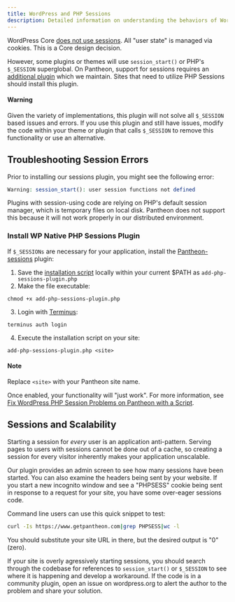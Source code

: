 ```yaml
---
title: WordPress and PHP Sessions
description: Detailed information on understanding the behaviors of WordPress and PHP sessions.
---
```

WordPress Core [does not use sessions](http://wordpress.org/support/topic/how-does-wordpress-handle-sessions-and-session-variables?replies=7). All "user state" is managed via cookies. This is a Core design decision.

However, some plugins or themes will use `session_start()` or PHP's `$_SESSION` superglobal. On Pantheon, support for sessions requires an [additional plugin](https://wordpress.org/plugins/wp-native-php-sessions) which we maintain. Sites that need to utilize PHP Sessions should install this plugin.

<div class="alert alert-danger" role="alert">
<h4>Warning</h4>
Given the variety of implementations, this plugin will not solve all <code>$_SESSION</code> based issues and errors. If you use this plugin and still have issues, modify the code within your theme or plugin that calls <code>$_SESSION</code> to remove this functionality or use an alternative.
</div>

## Troubleshooting Session Errors

Prior to installing our sessions plugin, you might see the following error:

```php
Warning: session_start(): user session functions not defined
```
Plugins with session-using code are relying on PHP's default session manager, which is temporary files on local disk. Pantheon does not support this because it will not work properly in our distributed environment.

### Install WP Native PHP Sessions Plugin
If `$_SESSIONs` are necessary for your application, install the [Pantheon-sessions](https://wordpress.org/plugins/wp-native-php-sessions) plugin:

1. Save the [installation script](https://gist.github.com/greg-1-anderson/dd033d820d0a9d2659e6)  locally within your current $PATH as `add-php-sessions-plugin.php`
2. Make the file executable:

 ```
 chmod +x add-php-sessions-plugin.php
 ```

3. Login with [Terminus](/docs/cli/):

 ```
 terminus auth login
 ```

4. Execute the installation script on your site:

 ```
 add-php-sessions-plugin.php <site>
 ```

<div class="alert alert-info" role="alert">
<h4>Note</h4>
Replace <code>&lt;site&gt;</code> with your Pantheon site name.
</div>

Once enabled, your functionality will "just work". For more information, see [Fix WordPress PHP Session Problems on Pantheon with a Script](https://pantheon.io/blog/fix-wordpress-php-session-problems-pantheon-script).

## Sessions and Scalability

Starting a session for _every_ user is an application anti-pattern. Serving pages to users with sessions cannot be done out of a cache, so creating a session for every visitor inherently makes your application unscalable.

Our plugin provides an admin screen to see how many sessions have been started. You can also examine the headers being sent by your website. If you start a new incognito window and see a "PHPSESS" cookie being sent in response to a request for your site, you have some over-eager sessions code.

Command line users can use this quick snippet to test:
```bash
curl -Is https://www.getpantheon.com|grep PHPSESS|wc -l
```

You should substitute your site URL in there, but the desired output is "0" (zero).

If your site is overly agressively starting sessions, you should search through the codebase for references to `session_start()` or `$_SESSION` to see where it is happening and develop a workaround. If the code is in a community plugin, open an issue on wordpress.org to alert the author to the problem and share your solution.
